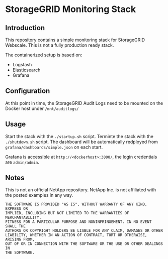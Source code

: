 # StorageGRID Monitoring Stack

## Introduction
This repository contains a simple monitoring stack for StorageGRID Webscale. This is not a fully production ready stack.

The containerized setup is based on:

* Logstash
* Elasticsearch
* Grafana

## Configuration

At this point in time, the StorageGRID Audit Logs need to be mounted on the Docker host under `/mnt/auditlogs/`

## Usage

Start the stack with the `./startup.sh` script.
Terminte the stack with the `./shutdown.sh` script.
The dashboard will be automatically redployed from `grafana/dashboards/simple.json` on each start.

Grafana is accessible at `http://<dockerhost>:3000/`, the login credentials are `admin/admin`.

## Notes
This is not an official NetApp repository. NetApp Inc. is not affiliated with the posted examples in any way.

```
THE SOFTWARE IS PROVIDED "AS IS", WITHOUT WARRANTY OF ANY KIND, EXPRESS OR
IMPLIED, INCLUDING BUT NOT LIMITED TO THE WARRANTIES OF MERCHANTABILITY,
FITNESS FOR A PARTICULAR PURPOSE AND NONINFRINGEMENT. IN NO EVENT SHALL THE
AUTHORS OR COPYRIGHT HOLDERS BE LIABLE FOR ANY CLAIM, DAMAGES OR OTHER
LIABILITY, WHETHER IN AN ACTION OF CONTRACT, TORT OR OTHERWISE, ARISING FROM,
OUT OF OR IN CONNECTION WITH THE SOFTWARE OR THE USE OR OTHER DEALINGS IN
THE SOFTWARE.
```
